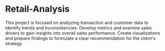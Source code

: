 # Retail-Analysis

This project is focused on analyzing transaction and customer data to identify trends and inconsistencies. Develop metrics and examine sales drivers to gain insights into overall sales performance. Create visualizations and prepare findings to formulate a clear recommendation for the client's strategy
